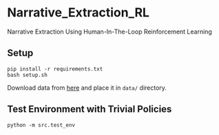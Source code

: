 # Narrative_Extraction_RL
Narrative Extraction Using Human-In-The-Loop Reinforcement Learning

## Setup

```
pip install -r requirements.txt
bash setup.sh
```

Download data from [here](https://microsoftapc-my.sharepoint.com/:f:/g/personal/t-sadash_microsoft_com/Em_k0ahbPJFMuVfJa5lVI4QBCl_FslQDNq63ir7QnQbUZQ?e=fdCfIR&xsdata=MDN8MDF8fGU2ZmQ4MjczNzE0ZjQwYjlhNGRlNGIyNDhjZjVkNzAwfDcyZjk4OGJmODZmMTQxYWY5MWFiMmQ3Y2QwMTFkYjQ3fDF8MHw2Mzc3NTkyNzQ0Njc4Nzg0OTZ8R29vZHxWR1ZoYlhOVFpXTjFjbWwwZVZObGNuWnBZMlY4ZXlKV0lqb2lNQzR3TGpBd01EQWlMQ0pRSWpvaVYybHVNeklpTENKQlRpSTZJazkwYUdWeUlpd2lWMVFpT2pFeWZRPT0%3D&sdata=Z3plVmNwQ3NTUk43OC9ROE1TZ3U5elAzWXBkM2VqOHJOWmJoOGpHUlQ0MD0%3D&ovuser=72f988bf-86f1-41af-91ab-2d7cd011db47%2Ct-kabirahuja%40microsoft.com) and place it in `data/` directory.

## Test Environment with Trivial Policies
```
python -m src.test_env
```